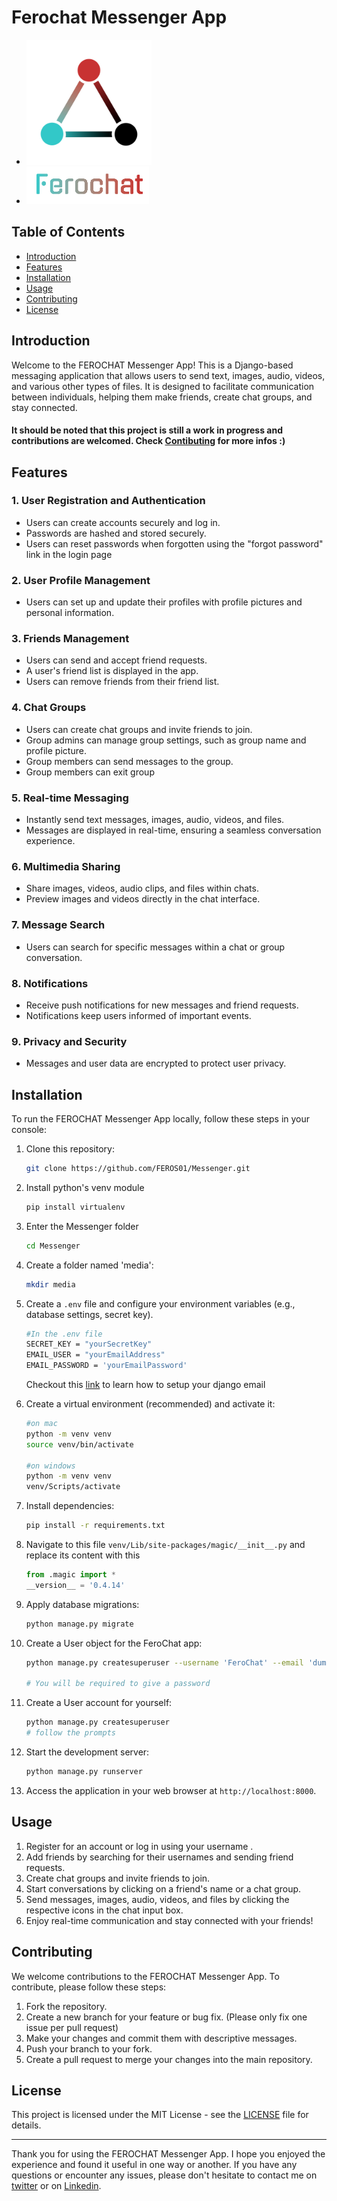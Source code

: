 # Ferochat Messenger App

- <img src="static/messenger/images/ferochat_logo3.png" width="200" height="200">
- <img src="static/messenger/images/ferochat1.png" height="60">

## Table of Contents
- [Introduction](#introduction)
- [Features](#features)
- [Installation](#installation)
- [Usage](#usage)
- [Contributing](#contributing)
- [License](#license)

## Introduction
<a name="introduction"></a>
Welcome to the FEROCHAT Messenger App! This is a Django-based messaging application that allows users to send text, images, audio, videos, and various other types of files. It is designed to facilitate communication between individuals, helping them make friends, create chat groups, and stay connected.
#### It should be noted that this project is still a work in progress and contributions are welcomed. Check [Contibuting](#contributing) for more infos :)

## Features
<a name="features"></a>
### 1. User Registration and Authentication

- Users can create accounts securely and log in.
- Passwords are hashed and stored securely.
- Users can reset passwords when forgotten using the "forgot password" link in the login page

### 2. User Profile Management

- Users can set up and update their profiles with profile pictures and personal information.

### 3. Friends Management

- Users can send and accept friend requests.
- A user's friend list is displayed in the app.
- Users can remove friends from their friend list.

### 4. Chat Groups

- Users can create chat groups and invite friends to join.
- Group admins can manage group settings, such as group name and profile picture.
- Group members can send messages to the group.
- Group members can exit group

### 5. Real-time Messaging

- Instantly send text messages, images, audio, videos, and files.
- Messages are displayed in real-time, ensuring a seamless conversation experience.

### 6. Multimedia Sharing

- Share images, videos, audio clips, and files within chats.
- Preview images and videos directly in the chat interface.

### 7. Message Search

- Users can search for specific messages within a chat or group conversation.

### 8. Notifications

- Receive push notifications for new messages and friend requests.
- Notifications keep users informed of important events.

### 9. Privacy and Security

- Messages and user data are encrypted to protect user privacy.

## Installation
<a name="installation"></a>

To run the FEROCHAT Messenger App locally, follow these steps in your console:

1. Clone this repository:

   ```bash
   git clone https://github.com/FEROS01/Messenger.git
   ```

2. Install python's venv module

   ```bash
   pip install virtualenv
   ```

3. Enter the Messenger folder

   ```bash
   cd Messenger
   ```

4. Create a folder named 'media':

      ```bash
      mkdir media
      ```

5. Create a `.env` file and configure your environment variables (e.g., database settings, secret key).
   ```bash
   #In the .env file
   SECRET_KEY = "yourSecretKey"
   EMAIL_USER = "yourEmailAddress"
   EMAIL_PASSWORD = 'yourEmailPassword'
   ```
   Checkout this [link](https://dev.to/earthcomfy/django-reset-password-3k0l#set-up-sending-email-in-django) to learn how to setup your django email

6. Create a virtual environment (recommended) and activate it:

   ```bash
   #on mac
   python -m venv venv
   source venv/bin/activate
   
   #on windows
   python -m venv venv
   venv/Scripts/activate
   ```

7. Install dependencies:

   ```bash
   pip install -r requirements.txt
   ```
8. Navigate to this file `venv/Lib/site-packages/magic/__init__.py` and replace its content with this

   ```py
   from .magic import *
   __version__ = '0.4.14'
   ```

8. Apply database migrations:

   ```bash
   python manage.py migrate
   ```

9. Create a User object for the FeroChat app:

   ```bash
   python manage.py createsuperuser --username 'FeroChat' --email 'dummyEmailAddress'

   # You will be required to give a password
   ```

10. Create a User account for yourself:

      ```bash
      python manage.py createsuperuser
      # follow the prompts
      ```


11. Start the development server:

      ```bash
      python manage.py runserver
      ```

12. Access the application in your web browser at `http://localhost:8000`.

## Usage
<a name="usage"></a>

1. Register for an account or log in using your username .
2. Add friends by searching for their usernames and sending friend requests.
3. Create chat groups and invite friends to join.
4. Start conversations by clicking on a friend's name or a chat group.
5. Send messages, images, audio, videos, and files by clicking the respective icons in the chat input box.
6. Enjoy real-time communication and stay connected with your friends!

## Contributing
<a name="contributing"></a>

We welcome contributions to the FEROCHAT Messenger App. To contribute, please follow these steps:

1. Fork the repository.
2. Create a new branch for your feature or bug fix. (Please only fix one issue per pull request)
3. Make your changes and commit them with descriptive messages.
4. Push your branch to your fork.
5. Create a pull request to merge your changes into the main repository.

## License

This project is licensed under the MIT License - see the [LICENSE](LICENSE) file for details.

---

Thank you for using the FEROCHAT Messenger App. I hope you enjoyed the experience and found it useful in one way or another. If you have any questions or encounter any issues, please don't hesitate to contact me on [twitter](https://twitter.com/oluwaferos) or on [Linkedin](https://www.linkedin.com/in/oluwaferanmi-ope-20a091232/).
